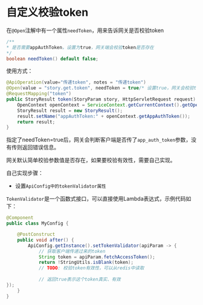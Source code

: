 # 自定义校验token

在`@Open`注解中有一个属性`needToken`，用来告诉网关是否校验token

```java
/**
* 是否需要appAuthToken，设置为true，网关端会校验token是否存在
*/
boolean needToken() default false;
```

使用方式：

```java
@ApiOperation(value="传递token", notes = "传递token")
@Open(value = "story.get.token", needToken = true/* 设置true，网关会校验token是否存在 */)
@RequestMapping("token")
public StoryResult token(StoryParam story, HttpServletRequest request) {
    OpenContext openContext = ServiceContext.getCurrentContext().getOpenContext();
    StoryResult result = new StoryResult();
    result.setName("appAuthToken:" + openContext.getAppAuthToken());
    return result;
}
```

指定了needToken=true后，网关会判断客户端是否传了`app_auth_token`参数，没有传则返回错误信息。

网关默认简单校验参数值是否存在，如果要校验有效性，需要自己实现。

自己实现步骤：

- 设置`ApiConfig中的tokenValidator属性`

`TokenValidator`是一个函数式接口，可以直接使用Lambda表达式，示例代码如下：

```java
@Component
public class MyConfig {

    @PostConstruct
    public void after() {
        ApiConfig.getInstance().setTokenValidator(apiParam -> {
            // 获取客户端传递过来的token
            String token = apiParam.fetchAccessToken();
            return !StringUtils.isBlank(token);
            // TODO: 校验token有效性，可以从redis中读取
            
            // 返回true表示这个token真实、有效
});
    }
}
```
